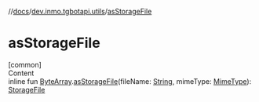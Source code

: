 //[docs](../../index.md)/[dev.inmo.tgbotapi.utils](index.md)/[asStorageFile](as-storage-file.md)



# asStorageFile  
[common]  
Content  
inline fun [ByteArray](https://kotlinlang.org/api/latest/jvm/stdlib/kotlin/-byte-array/index.html).[asStorageFile](as-storage-file.md)(fileName: [String](https://kotlinlang.org/api/latest/jvm/stdlib/kotlin/-string/index.html), mimeType: [MimeType](-mime-type/index.md)): [StorageFile](-storage-file/index.md)  



